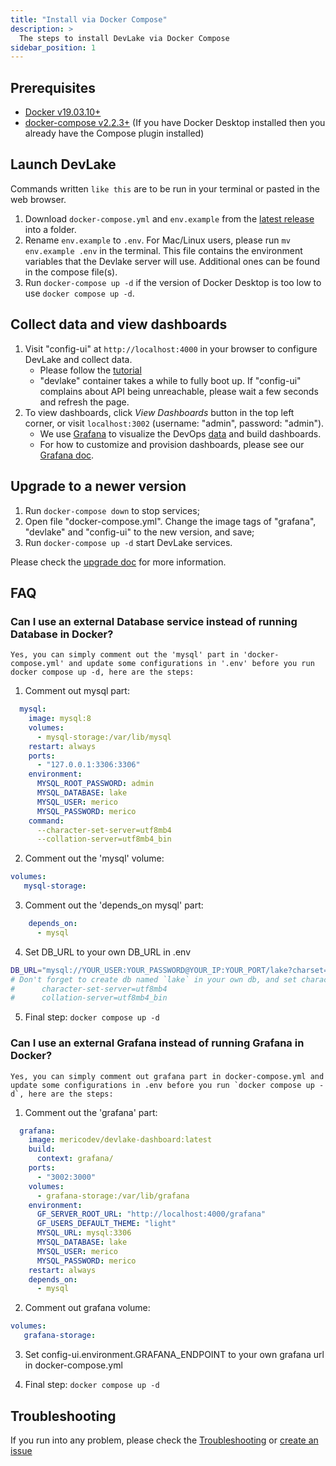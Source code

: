 ```yaml
---
title: "Install via Docker Compose"
description: >
  The steps to install DevLake via Docker Compose
sidebar_position: 1
---
```


## Prerequisites

- [Docker v19.03.10+](https://docs.docker.com/get-docker)
- [docker-compose v2.2.3+](https://docs.docker.com/compose/install/) (If you have Docker Desktop installed then you already have the Compose plugin installed)

## Launch DevLake

Commands written `like this` are to be run in your terminal or pasted in the web browser.

1. Download `docker-compose.yml` and `env.example` from the [latest release](https://github.com/apache/incubator-devlake/releases/tag/v0.16.1-beta1) into a folder.
2. Rename `env.example` to `.env`. For Mac/Linux users, please run `mv env.example .env` in the terminal. This file contains the environment variables that the Devlake server will use. Additional ones can be found in the compose file(s).
3. Run `docker-compose up -d` if the version of Docker Desktop is too low to use `docker compose up -d`.

## Collect data and view dashboards

1. Visit "config-ui" at `http://localhost:4000` in your browser to configure DevLake and collect data.
   - Please follow the [tutorial](Configuration/Tutorial.md)
   - "devlake" container takes a while to fully boot up. If "config-ui" complains about API being unreachable, please wait a few seconds and refresh the page.
2. To view dashboards, click _View Dashboards_ button in the top left corner, or visit `localhost:3002` (username: "admin", password: "admin").
   - We use [Grafana](https://grafana.com/) to visualize the DevOps [data](/Overview/SupportedDataSources.md) and build dashboards.
   - For how to customize and provision dashboards, please see our [Grafana doc](../Configuration/Dashboards/GrafanaUserGuide.md).

## Upgrade to a newer version

1. Run `docker-compose down` to stop services;
2. Open file "docker-compose.yml". Change the image tags of "grafana", "devlake" and "config-ui" to the new version, and save;
3. Run `docker-compose up -d` start DevLake services.

Please check the [upgrade doc](Upgrade.md) for more information.

## FAQ
### Can I use an external Database service instead of running Database in Docker?

    Yes, you can simply comment out the 'mysql' part in 'docker-compose.yml' and update some configurations in '.env' before you run docker compose up -d, here are the steps:

1. Comment out mysql part:
```yaml
  mysql:
    image: mysql:8
    volumes:
      - mysql-storage:/var/lib/mysql
    restart: always
    ports:
      - "127.0.0.1:3306:3306"
    environment:
      MYSQL_ROOT_PASSWORD: admin
      MYSQL_DATABASE: lake
      MYSQL_USER: merico
      MYSQL_PASSWORD: merico
    command:
      --character-set-server=utf8mb4
      --collation-server=utf8mb4_bin
```

2. Comment out the 'mysql' volume:

```yaml
volumes:
   mysql-storage:
```

3. Comment out the 'depends_on mysql' part:

```yaml
    depends_on:
      - mysql
```

4. Set DB_URL to your own DB_URL in .env

```bash
DB_URL="mysql://YOUR_USER:YOUR_PASSWORD@YOUR_IP:YOUR_PORT/lake?charset=utf8mb4&parseTime=True"
# Don't forget to create db named `lake` in your own db, and set character-set-server=utf8mb4, collation-server=utf8mb4_bin as below
#      character-set-server=utf8mb4
#      collation-server=utf8mb4_bin
```


5. Final step: `docker compose up -d`

### Can I use an external Grafana instead of running Grafana in Docker?

    Yes, you can simply comment out grafana part in docker-compose.yml and update some configurations in .env before you run `docker compose up -d`, here are the steps:

1. Comment out the 'grafana' part:

```yaml
  grafana:
    image: mericodev/devlake-dashboard:latest
    build:
      context: grafana/
    ports:
      - "3002:3000"
    volumes:
      - grafana-storage:/var/lib/grafana
    environment:
      GF_SERVER_ROOT_URL: "http://localhost:4000/grafana"
      GF_USERS_DEFAULT_THEME: "light"
      MYSQL_URL: mysql:3306
      MYSQL_DATABASE: lake
      MYSQL_USER: merico
      MYSQL_PASSWORD: merico
    restart: always
    depends_on:
      - mysql
```

2. Comment out grafana volume:

```yaml
volumes:
   grafana-storage:
```

3. Set config-ui.environment.GRAFANA_ENDPOINT to your own grafana url in docker-compose.yml

4. Final step: `docker compose up -d`

## Troubleshooting

If you run into any problem, please check the [Troubleshooting](/Troubleshooting/Installation.md) or [create an issue](https://github.com/apache/incubator-devlake/issues)
